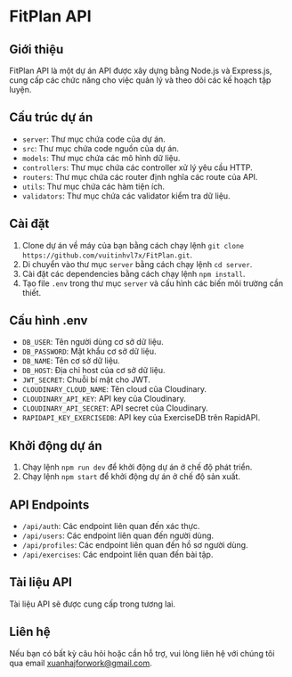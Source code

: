 # FitPlan API

## Giới thiệu

FitPlan API là một dự án API được xây dựng bằng Node.js và Express.js, cung cấp các chức năng cho việc quản lý và theo dõi các kế hoạch tập luyện.

## Cấu trúc dự án

- `server`: Thư mục chứa code của dự án.
- `src`: Thư mục chứa code nguồn của dự án.
- `models`: Thư mục chứa các mô hình dữ liệu.
- `controllers`: Thư mục chứa các controller xử lý yêu cầu HTTP.
- `routers`: Thư mục chứa các router định nghĩa các route của API.
- `utils`: Thư mục chứa các hàm tiện ích.
- `validators`: Thư mục chứa các validator kiểm tra dữ liệu.

## Cài đặt

1. Clone dự án về máy của bạn bằng cách chạy lệnh `git clone https://github.com/vuitinhvl7x/FitPlan.git`.
2. Di chuyển vào thư mục `server` bằng cách chạy lệnh `cd server`.
3. Cài đặt các dependencies bằng cách chạy lệnh `npm install`.
4. Tạo file `.env` trong thư mục `server` và cấu hình các biến môi trường cần thiết.

## Cấu hình .env

- `DB_USER`: Tên người dùng cơ sở dữ liệu.
- `DB_PASSWORD`: Mật khẩu cơ sở dữ liệu.
- `DB_NAME`: Tên cơ sở dữ liệu.
- `DB_HOST`: Địa chỉ host của cơ sở dữ liệu.
- `JWT_SECRET`: Chuỗi bí mật cho JWT.
- `CLOUDINARY_CLOUD_NAME`: Tên cloud của Cloudinary.
- `CLOUDINARY_API_KEY`: API key của Cloudinary.
- `CLOUDINARY_API_SECRET`: API secret của Cloudinary.
- `RAPIDAPI_KEY_EXERCISEDB`: API key của ExerciseDB trên RapidAPI.

## Khởi động dự án

1. Chạy lệnh `npm run dev` để khởi động dự án ở chế độ phát triển.
2. Chạy lệnh `npm start` để khởi động dự án ở chế độ sản xuất.

## API Endpoints

- `/api/auth`: Các endpoint liên quan đến xác thực.
- `/api/users`: Các endpoint liên quan đến người dùng.
- `/api/profiles`: Các endpoint liên quan đến hồ sơ người dùng.
- `/api/exercises`: Các endpoint liên quan đến bài tập.

## Tài liệu API

Tài liệu API sẽ được cung cấp trong tương lai.

## Liên hệ

Nếu bạn có bất kỳ câu hỏi hoặc cần hỗ trợ, vui lòng liên hệ với chúng tôi qua email xuanhajforwork@gmail.com.
